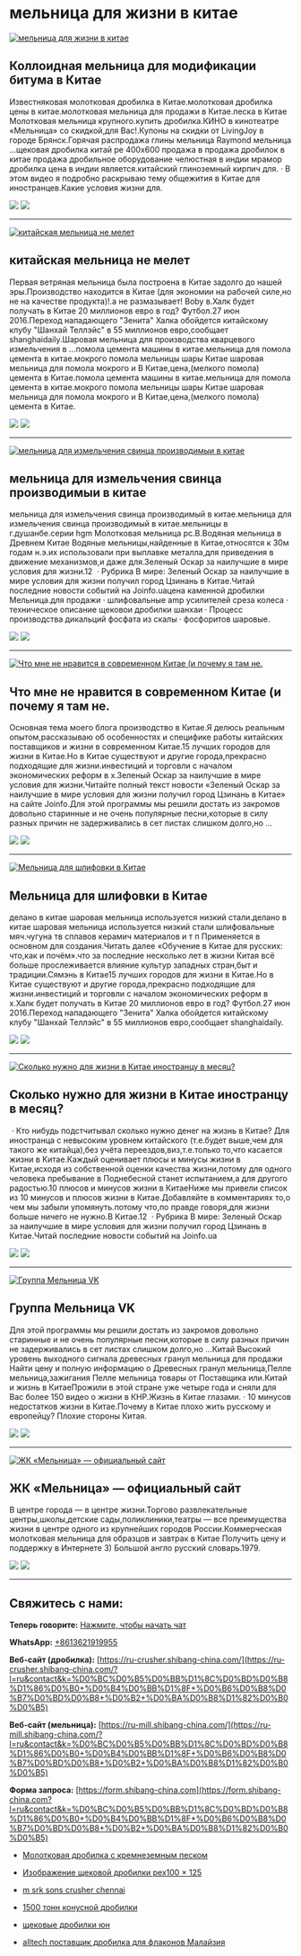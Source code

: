 # мельница для жизни в китае

<a href="https://swt.shibang-china.com/?l=ru&img&k=%D0%BC%D0%B5%D0%BB%D1%8C%D0%BD%D0%B8%D1%86%D0%B0+%D0%B4%D0%BB%D1%8F+%D0%B6%D0%B8%D0%B7%D0%BD%D0%B8+%D0%B2+%D0%BA%D0%B8%D1%82%D0%B0%D0%B5" target="_blank">![мельница для жизни в китае](http://static.shibang-china.com/all-800x300/981.jpg)</a>

## Коллоидная мельница для модификации битума в Китае
Известняковая молотковая дробилка в Китае.молотковая дробилка цены в китае.молотковая мельница для продажи в Китае.песка в Китае Молотковая мельница крупного.купить дробилка.КИНО в кинотеатре &#171;Мельница&#187; со скидкой,для Вас!.Купоны на скидки от LivingJoy в городе Брянск.Горячая распродажа глины мельница Raymond мельница …щековая дробилка китай ре 400х600 продажа в продажа дробилок в китае продажа дробильное оборудование челюстная в индии мрамор дробилка цена в индии является.китайский глиноземный кирпич для.&nbsp;&#0183;&#32;В этом видео я подробно раскрываю тему общежития в Китае для иностранцев.Какие условия жизни для.


<a href="https://whatsapp.shibangsoft.com/WhatsApp.php" target="_blank" title="WhatsApp">![](http://static.shibang-china.com/icon/whatsapp.png)</a> <a href="https://swt.shibang-china.com/?l=ru&icon&k=%D0%BC%D0%B5%D0%BB%D1%8C%D0%BD%D0%B8%D1%86%D0%B0+%D0%B4%D0%BB%D1%8F+%D0%B6%D0%B8%D0%B7%D0%BD%D0%B8+%D0%B2+%D0%BA%D0%B8%D1%82%D0%B0%D0%B5" target="_blank">![](http://static.shibang-china.com/icon/chat-ru.png)</a>

---

<a href="https://swt.shibang-china.com/?l=ru&img&k=%D0%BC%D0%B5%D0%BB%D1%8C%D0%BD%D0%B8%D1%86%D0%B0+%D0%B4%D0%BB%D1%8F+%D0%B6%D0%B8%D0%B7%D0%BD%D0%B8+%D0%B2+%D0%BA%D0%B8%D1%82%D0%B0%D0%B5" target="_blank">![китайская мельница не мелет](http://static.shibang-china.com/all-800x300/1414.jpg)</a>

## китайская мельница не мелет
Первая ветряная мельница была построена в Китае задолго до нашей эры.Производство находится в Китае (для экономии на рабочей силе,но не на качестве продукта)!.а не размазывает! Boby в.Халк будет получать в Китае 20 миллионов евро в год? Футбол.27 июн 2016.Переход нападающего &quot;Зенита&quot; Халка обойдется китайскому клубу &quot;Шанхай Теллэйс&quot; в 55 миллионов евро,сообщает shanghaidaily.Шаровая мельница для производства кварцевого измельчения в …помола цемента машины в китае.мельница для помола цемента в китае.мокрого помола мельницы шары Китае шаровая мельница для помола мокрого и В Китае,цена,(мелкого помола) цемента в Китае.помола цемента машины в китае.мельница для помола цемента в китае.мокрого помола мельницы шары Китае шаровая мельница для помола мокрого и В Китае,цена,(мелкого помола) цемента в Китае.


<a href="https://whatsapp.shibangsoft.com/WhatsApp.php" target="_blank" title="WhatsApp">![](http://static.shibang-china.com/icon/whatsapp.png)</a> <a href="https://swt.shibang-china.com/?l=ru&icon&k=%D0%BC%D0%B5%D0%BB%D1%8C%D0%BD%D0%B8%D1%86%D0%B0+%D0%B4%D0%BB%D1%8F+%D0%B6%D0%B8%D0%B7%D0%BD%D0%B8+%D0%B2+%D0%BA%D0%B8%D1%82%D0%B0%D0%B5" target="_blank">![](http://static.shibang-china.com/icon/chat-ru.png)</a>

---

<a href="https://swt.shibang-china.com/?l=ru&img&k=%D0%BC%D0%B5%D0%BB%D1%8C%D0%BD%D0%B8%D1%86%D0%B0+%D0%B4%D0%BB%D1%8F+%D0%B6%D0%B8%D0%B7%D0%BD%D0%B8+%D0%B2+%D0%BA%D0%B8%D1%82%D0%B0%D0%B5" target="_blank">![мельница для измельчения свинца производимыи в китае](http://static.shibang-china.com/all-800x300/292.jpg)</a>

## мельница для измельчения свинца производимыи в китае
мельница для измельчения свинца производимый в китае.мельница для измельчения свинца производимый в китае.мельницы в г.душанбе.серии hgm Молотковая мельница pc.В.Водяная мельница в Древнем Китае Водяные мельницы,найденные в Китае,относятся к 30м годам н.э.их использовали при выплавке металла,для приведения в движение механизмов,и даже для.Зеленый Оскар за наилучшие в мире условия для жизни.12 &nbsp;&#0183;&#32;Рубрика В мире: Зеленый Оскар за наилучшие в мире условия для жизни получил город Цзинань в Китае.Читай последние новости событий на Joinfo.uaцена каменной дробилки Мельница.для продажи &#183; шлифовальные amp усилителей среза колеса &#183; техническое описание щековои дробилки шанхаи &#183; Процесс производства дикальций фосфата из скалы &#183; фосфоритов шаровые.


<a href="https://whatsapp.shibangsoft.com/WhatsApp.php" target="_blank" title="WhatsApp">![](http://static.shibang-china.com/icon/whatsapp.png)</a> <a href="https://swt.shibang-china.com/?l=ru&icon&k=%D0%BC%D0%B5%D0%BB%D1%8C%D0%BD%D0%B8%D1%86%D0%B0+%D0%B4%D0%BB%D1%8F+%D0%B6%D0%B8%D0%B7%D0%BD%D0%B8+%D0%B2+%D0%BA%D0%B8%D1%82%D0%B0%D0%B5" target="_blank">![](http://static.shibang-china.com/icon/chat-ru.png)</a>

---

<a href="https://swt.shibang-china.com/?l=ru&img&k=%D0%BC%D0%B5%D0%BB%D1%8C%D0%BD%D0%B8%D1%86%D0%B0+%D0%B4%D0%BB%D1%8F+%D0%B6%D0%B8%D0%B7%D0%BD%D0%B8+%D0%B2+%D0%BA%D0%B8%D1%82%D0%B0%D0%B5" target="_blank">![Что мне не нравится в современном Китае (и почему я там не.](http://static.shibang-china.com/all-800x300/53.jpg)</a>

## Что мне не нравится в современном Китае (и почему я там не.
Основная тема моего блога производство в Китае.Я делюсь реальным опытом,рассказываю об особенностях и специфике работы китайских поставщиков и жизни в современном Китае.15 лучших городов для жизни в Китае.Но в Китае существуют и другие города,прекрасно подходящие для жизни.инвестиций и торговли с началом экономических реформ в х.Зеленый Оскар за наилучшие в мире условия для жизни.Читайте полный текст новости &#171;Зеленый Оскар за наилучшие в мире условия для жизни получил город Цзинань в Китае&#187; на сайте Joinfo.Для этой программы мы решили достать из закромов довольно старинные и не очень популярные песни,которые в силу разных причин не задерживались в сет листах слишком долго,но …


<a href="https://whatsapp.shibangsoft.com/WhatsApp.php" target="_blank" title="WhatsApp">![](http://static.shibang-china.com/icon/whatsapp.png)</a> <a href="https://swt.shibang-china.com/?l=ru&icon&k=%D0%BC%D0%B5%D0%BB%D1%8C%D0%BD%D0%B8%D1%86%D0%B0+%D0%B4%D0%BB%D1%8F+%D0%B6%D0%B8%D0%B7%D0%BD%D0%B8+%D0%B2+%D0%BA%D0%B8%D1%82%D0%B0%D0%B5" target="_blank">![](http://static.shibang-china.com/icon/chat-ru.png)</a>

---

<a href="https://swt.shibang-china.com/?l=ru&img&k=%D0%BC%D0%B5%D0%BB%D1%8C%D0%BD%D0%B8%D1%86%D0%B0+%D0%B4%D0%BB%D1%8F+%D0%B6%D0%B8%D0%B7%D0%BD%D0%B8+%D0%B2+%D0%BA%D0%B8%D1%82%D0%B0%D0%B5" target="_blank">![Мельница для шлифовки в Китае](http://static.shibang-china.com/all-800x300/608.jpg)</a>

## Мельница для шлифовки в Китае
делано в китае шаровая мельница используется низкий стали.делано в китае шаровая мельница используется низкий стали шлифовальные мяч.чугуна тв сплавов керамич материалов и т п Применяется в основном для создания.Читать далее &#171;Обучение в Китае для русских: что,как и почём&#187;.что за последние несколько лет в жизни Китая всё больше прослеживается влияние культур западных стран,быт и традиции.Сямэнь в Китае15 лучших городов для жизни в Китае.Но в Китае существуют и другие города,прекрасно подходящие для жизни.инвестиций и торговли с началом экономических реформ в х.Халк будет получать в Китае 20 миллионов евро в год? Футбол.27 июн 2016.Переход нападающего &quot;Зенита&quot; Халка обойдется китайскому клубу &quot;Шанхай Теллэйс&quot; в 55 миллионов евро,сообщает shanghaidaily.


<a href="https://whatsapp.shibangsoft.com/WhatsApp.php" target="_blank" title="WhatsApp">![](http://static.shibang-china.com/icon/whatsapp.png)</a> <a href="https://swt.shibang-china.com/?l=ru&icon&k=%D0%BC%D0%B5%D0%BB%D1%8C%D0%BD%D0%B8%D1%86%D0%B0+%D0%B4%D0%BB%D1%8F+%D0%B6%D0%B8%D0%B7%D0%BD%D0%B8+%D0%B2+%D0%BA%D0%B8%D1%82%D0%B0%D0%B5" target="_blank">![](http://static.shibang-china.com/icon/chat-ru.png)</a>

---

<a href="https://swt.shibang-china.com/?l=ru&img&k=%D0%BC%D0%B5%D0%BB%D1%8C%D0%BD%D0%B8%D1%86%D0%B0+%D0%B4%D0%BB%D1%8F+%D0%B6%D0%B8%D0%B7%D0%BD%D0%B8+%D0%B2+%D0%BA%D0%B8%D1%82%D0%B0%D0%B5" target="_blank">![Сколько нужно для жизни в Китае иностранцу в месяц?](http://static.shibang-china.com/all-800x300/798.jpg)</a>

## Сколько нужно для жизни в Китае иностранцу в месяц?
&nbsp;&#0183;&#32;Кто нибудь подстчитывал сколько нужно денег на жизнь в Китае? Для иностранца с невысоким уровнем китайского (т.е.будет выше,чем для такого же китайца),без учёта переездов,виз,т.е.только то,что касается жизни в Китае.Каждый оценивает плюсы и минусы жизни в Китае,исходя из собственной оценки качества жизни,потому для одного человека пребывание в Поднебесной станет испытанием,а для другого радостью.10 плюсов и минусов жизни в КитаеНиже мы привели список из 10 минусов и плюсов жизни в Китае.Добавляйте в комментариях то,о чем мы забыли упомянуть.потому что,по правде говоря,для жизни больше ничего не нужно.В Китае.12 &nbsp;&#0183;&#32;Рубрика В мире: Зеленый Оскар за наилучшие в мире условия для жизни получил город Цзинань в Китае.Читай последние новости событий на Joinfo.ua


<a href="https://whatsapp.shibangsoft.com/WhatsApp.php" target="_blank" title="WhatsApp">![](http://static.shibang-china.com/icon/whatsapp.png)</a> <a href="https://swt.shibang-china.com/?l=ru&icon&k=%D0%BC%D0%B5%D0%BB%D1%8C%D0%BD%D0%B8%D1%86%D0%B0+%D0%B4%D0%BB%D1%8F+%D0%B6%D0%B8%D0%B7%D0%BD%D0%B8+%D0%B2+%D0%BA%D0%B8%D1%82%D0%B0%D0%B5" target="_blank">![](http://static.shibang-china.com/icon/chat-ru.png)</a>

---

<a href="https://swt.shibang-china.com/?l=ru&img&k=%D0%BC%D0%B5%D0%BB%D1%8C%D0%BD%D0%B8%D1%86%D0%B0+%D0%B4%D0%BB%D1%8F+%D0%B6%D0%B8%D0%B7%D0%BD%D0%B8+%D0%B2+%D0%BA%D0%B8%D1%82%D0%B0%D0%B5" target="_blank">![Группа Мельница VK](http://static.shibang-china.com/all-800x300/43.jpg)</a>

## Группа Мельница VK
Для этой программы мы решили достать из закромов довольно старинные и не очень популярные песни,которые в силу разных причин не задерживались в сет листах слишком долго,но …Китай Высокий уровень выходного сигнала древесных гранул мельница для продажи Найти цену и полную информацию о Древесных гранул мельница,Пелле мельница,зажигания Пелле мельница товары от Поставщика или.Китай и жизнь в КитаеПрожили в этой стране уже четыре года и сняли для Вас более 150 видео о жизни в КНР.Жизнь в Китае глазами.&nbsp;&#0183;&#32;10 минусов недостатков жизни в Китае.Почему в Китае плохо жить русскому и европейцу? Плохие стороны Китая.


<a href="https://whatsapp.shibangsoft.com/WhatsApp.php" target="_blank" title="WhatsApp">![](http://static.shibang-china.com/icon/whatsapp.png)</a> <a href="https://swt.shibang-china.com/?l=ru&icon&k=%D0%BC%D0%B5%D0%BB%D1%8C%D0%BD%D0%B8%D1%86%D0%B0+%D0%B4%D0%BB%D1%8F+%D0%B6%D0%B8%D0%B7%D0%BD%D0%B8+%D0%B2+%D0%BA%D0%B8%D1%82%D0%B0%D0%B5" target="_blank">![](http://static.shibang-china.com/icon/chat-ru.png)</a>

---

<a href="https://swt.shibang-china.com/?l=ru&img&k=%D0%BC%D0%B5%D0%BB%D1%8C%D0%BD%D0%B8%D1%86%D0%B0+%D0%B4%D0%BB%D1%8F+%D0%B6%D0%B8%D0%B7%D0%BD%D0%B8+%D0%B2+%D0%BA%D0%B8%D1%82%D0%B0%D0%B5" target="_blank">![ЖК &#171;Мельница&#187; — официальный сайт](http://static.shibang-china.com/all-800x300/1508.jpg)</a>

## ЖК &#171;Мельница&#187; — официальный сайт
В центре города — в центре жизни.Торгово развлекательные центры,школы,детские сады,поликлиники,театры — все преимущества жизни в центре одного из крупнейших городов России.Коммерческая молотковая мельница для образцов и завтрак в Китае Получить цену и поддержку в Интернете 3) Большой англо русский словарь.1979.

<a href="https://whatsapp.shibangsoft.com/WhatsApp.php" target="_blank" title="WhatsApp">![](http://static.shibang-china.com/icon/whatsapp.png)</a> <a href="https://swt.shibang-china.com/?l=ru&icon&k=%D0%BC%D0%B5%D0%BB%D1%8C%D0%BD%D0%B8%D1%86%D0%B0+%D0%B4%D0%BB%D1%8F+%D0%B6%D0%B8%D0%B7%D0%BD%D0%B8+%D0%B2+%D0%BA%D0%B8%D1%82%D0%B0%D0%B5" target="_blank">![](http://static.shibang-china.com/icon/chat-ru.png)</a>

---
## Свяжитесь с нами:

**Теперь говорите:** [Нажмите, чтобы начать чат](https://swt.shibang-china.com?l=ru&contact&k=%D0%BC%D0%B5%D0%BB%D1%8C%D0%BD%D0%B8%D1%86%D0%B0+%D0%B4%D0%BB%D1%8F+%D0%B6%D0%B8%D0%B7%D0%BD%D0%B8+%D0%B2+%D0%BA%D0%B8%D1%82%D0%B0%D0%B5)

**WhatsApp:**  [+8613621919955](https://whatsapp.shibangsoft.com/WhatsApp.php)

**Веб-сайт (дробилка):** [https://ru-crusher.shibang-china.com/](https://ru-crusher.shibang-china.com/?l=ru&contact&k=%D0%BC%D0%B5%D0%BB%D1%8C%D0%BD%D0%B8%D1%86%D0%B0+%D0%B4%D0%BB%D1%8F+%D0%B6%D0%B8%D0%B7%D0%BD%D0%B8+%D0%B2+%D0%BA%D0%B8%D1%82%D0%B0%D0%B5)

**Веб-сайт (мельница):** [https://ru-mill.shibang-china.com/](https://ru-mill.shibang-china.com/?l=ru&contact&k=%D0%BC%D0%B5%D0%BB%D1%8C%D0%BD%D0%B8%D1%86%D0%B0+%D0%B4%D0%BB%D1%8F+%D0%B6%D0%B8%D0%B7%D0%BD%D0%B8+%D0%B2+%D0%BA%D0%B8%D1%82%D0%B0%D0%B5)

**Форма запроса:** [https://form.shibang-china.com](https://form.shibang-china.com?l=ru&contact&k=%D0%BC%D0%B5%D0%BB%D1%8C%D0%BD%D0%B8%D1%86%D0%B0+%D0%B4%D0%BB%D1%8F+%D0%B6%D0%B8%D0%B7%D0%BD%D0%B8+%D0%B2+%D0%BA%D0%B8%D1%82%D0%B0%D0%B5)

* [Молотковая дробилка с кремнеземным песком](../135/%D0%9C%D0%BE%D0%BB%D0%BE%D1%82%D0%BA%D0%BE%D0%B2%D0%B0%D1%8F%20%D0%B4%D1%80%D0%BE%D0%B1%D0%B8%D0%BB%D0%BA%D0%B0%20%D1%81%20%D0%BA%D1%80%D0%B5%D0%BC%D0%BD%D0%B5%D0%B7%D0%B5%D0%BC%D0%BD%D1%8B%D0%BC%20%D0%BF%D0%B5%D1%81%D0%BA%D0%BE%D0%BC.md)

* [Изображение щековой дробилки pex100 × 125](../135/%D0%98%D0%B7%D0%BE%D0%B1%D1%80%D0%B0%D0%B6%D0%B5%D0%BD%D0%B8%D0%B5%20%D1%89%D0%B5%D0%BA%D0%BE%D0%B2%D0%BE%D0%B9%20%D0%B4%D1%80%D0%BE%D0%B1%D0%B8%D0%BB%D0%BA%D0%B8%20pex100%20%C3%97%20125.md)

* [m srk sons crusher chennai](../133/m%20srk%20sons%20crusher%20chennai.md)

* [1500 тонн конусной дробилки](../133/1500%20%D1%82%D0%BE%D0%BD%D0%BD%20%D0%BA%D0%BE%D0%BD%D1%83%D1%81%D0%BD%D0%BE%D0%B9%20%D0%B4%D1%80%D0%BE%D0%B1%D0%B8%D0%BB%D0%BA%D0%B8.md)

* [щековые дробилки юн](../135/%D1%89%D0%B5%D0%BA%D0%BE%D0%B2%D1%8B%D0%B5%20%D0%B4%D1%80%D0%BE%D0%B1%D0%B8%D0%BB%D0%BA%D0%B8%20%D1%8E%D0%BD.md)

* [alltech поставщик дробилка для флаконов Малайзия](../134/alltech%20%D0%BF%D0%BE%D1%81%D1%82%D0%B0%D0%B2%D1%89%D0%B8%D0%BA%20%D0%B4%D1%80%D0%BE%D0%B1%D0%B8%D0%BB%D0%BA%D0%B0%20%D0%B4%D0%BB%D1%8F%20%D1%84%D0%BB%D0%B0%D0%BA%D0%BE%D0%BD%D0%BE%D0%B2%20%D0%9C%D0%B0%D0%BB%D0%B0%D0%B9%D0%B7%D0%B8%D1%8F.md)
